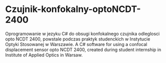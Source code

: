 # Czujnik-konfokalny-optoNCDT-2400
Oprogramowanie w jezyku C# do obsugi konfokalnego czujnika odleglosci opto NCDT 2400, powstale podczas praktyk studenckich w Instytucie Optyki Stosowanej w Warszawie. A C# software for using a confocal displacement sensor opto NCDT 2400, created during student internship in Institute of Applied Optics in Warsaw.
